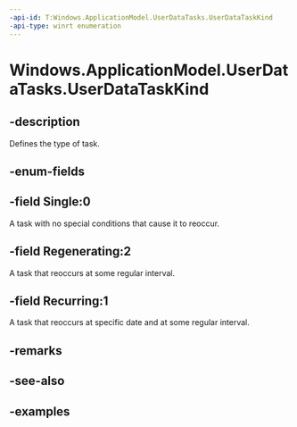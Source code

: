```yaml
---
-api-id: T:Windows.ApplicationModel.UserDataTasks.UserDataTaskKind
-api-type: winrt enumeration
---
```


<!-- Enumeration syntax.
public enum UserDataTaskKind : int {
	Recurring = 1
	Regenerating = 2
	Single = 0
}
-->

# Windows.ApplicationModel.UserDataTasks.UserDataTaskKind

## -description
Defines the type of task.
## -enum-fields

## -field Single:0
A task with no special conditions that cause it to reoccur.

## -field Regenerating:2
A task that reoccurs at some regular interval.

## -field Recurring:1
A task that reoccurs at specific date and at some regular interval.

## -remarks

## -see-also

## -examples
